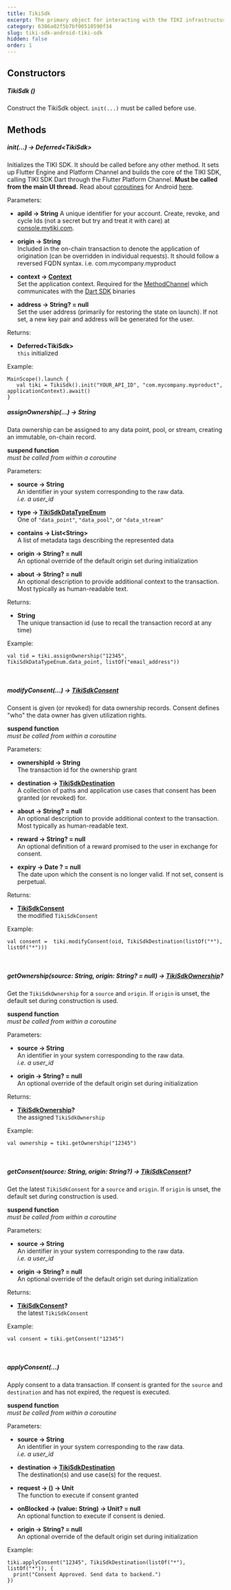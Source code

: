 ```yaml
---
title: TikiSdk 
excerpt: The primary object for interacting with the TIKI infrastructure. Use `TikiSdk` to assign ownership, modify, and apply consent. 
category: 6386a02f5b7bf00510590f34
slug: tiki-sdk-android-tiki-sdk 
hidden: false 
order: 1
---
```


## Constructors

##### TikiSdk ()

Construct the TikiSdk object. `init(...)` must be called before use. 

## Methods

##### init(...) &#8594; Deferred&lt;TikiSdk>

Initializes the TIKI SDK. It should be called before any other method. It sets up Flutter Engine and Platform Channel and builds the core of the TIKI SDK, calling TIKI SDK Dart through the Flutter Platform Channel. **Must be called from the main UI thread.** Read about [coroutines](https://kotlinlang.org/docs/coroutines-overview.html) for Android [here](https://developer.android.com/topic/libraries/architecture/coroutines).

Parameters:

- **apiId &#8594; String**
  A unique identifier for your account. Create, revoke, and cycle Ids (not a secret but try and treat it with care) at [console.mytiki.com](https://console.mytiki.com).


- **origin &#8594; String**  
  Included in the on-chain transaction to denote the application of origination (can be overridden in individual requests). It should follow a reversed FQDN syntax. i.e. com.mycompany.myproduct


- **context &#8594; [Context](https://developer.android.com/reference/android/content/Context)**  
  Set the application context. Required for the [MethodChannel](https://api.flutter.dev/flutter/services/MethodChannel-class.html) which communicates with the [Dart SDK](https://github.com/tiki/tiki-sdk-dart) binaries


- **address &#8594; String? = null**  
  Set the user address (primarily for restoring the state on launch). If not set, a new key pair and address will be generated for the user.

Returns:

- **Deferred&lt;TikiSdk>**  
  `this` initialized


Example:

```
MainScope().launch { 
   val tiki = TikiSdk().init("YOUR_API_ID", "com.mycompany.myproduct", applicationContext).await()
}
```

##### assignOwnership(...) &#8594; String

Data ownership can be assigned to any data point, pool, or stream, creating an immutable, on-chain record.

**suspend function**  
_must be called from within a coroutine_

Parameters:

- **source &#8594; String**  
  An identifier in your system corresponding to the raw data.  
  _i.e. a user_id_


- **type &#8594; [TikiSdkDataTypeEnum](tiki-sdk-android-tiki-sdk-data-type-enum)**  
  One of `"data_point"`, `"data_pool"`, or `"data_stream"`


- **contains &#8594; List&lt;String>**  
  A list of metadata tags describing the represented data


- **origin &#8594; String? = null**  
  An optional override of the default origin set during initialization


- **about &#8594; String? = null**  
  An optional description to provide additional context to the transaction. Most typically as
  human-readable text.

Returns:

- **String**  
  The unique transaction id (use to recall the transaction record at any time)

Example:

```
val tid = tiki.assignOwnership("12345", TikiSdkDataTypeEnum.data_point, listOf("email_address"))
```

&nbsp;

##### modifyConsent(...) &#8594; [TikiSdkConsent](tiki-sdk-android-tiki-sdk-consent)

Consent is given (or revoked) for data ownership records. Consent defines "who" the data owner has given utilization rights.

**suspend function**  
_must be called from within a coroutine_

Parameters:

- **ownershipId &#8594; String**  
  The transaction id for the ownership grant


- **destination &#8594; [TikiSdkDestination](tiki-sdk-android-tiki-sdk-destination)**  
  A collection of paths and application use cases that consent has been granted (or revoked) for.


- **about &#8594; String? = null**  
  An optional description to provide additional context to the transaction. Most typically as human-readable text.


- **reward &#8594; String? = null**  
  An optional definition of a reward promised to the user in exchange for consent.


- **expiry &#8594; Date ? = null**  
  The date upon which the consent is no longer valid. If not set, consent is perpetual.

Returns:

- **[TikiSdkConsent](tiki-sdk-android-tiki-sdk-consent)**  
  the modified `TikiSdkConsent`

Example:

```
val consent =  tiki.modifyConsent(oid, TikiSdkDestination(listOf("*"), listOf("*")))
```

&nbsp;

##### getOwnership(source: String, origin: String? = null) &#8594; [TikiSdkOwnership](tiki-sdk-android-tiki-sdk-ownership)?

Get the `TikiSdkOwnership` for a `source` and `origin`. If `origin` is unset, the default set during construction is used.

**suspend function**  
_must be called from within a coroutine_

Parameters:

- **source &#8594; String**  
  An identifier in your system corresponding to the raw data.  
  _i.e. a user_id_

- **origin &#8594; String? = null**  
  An optional override of the default origin set during initialization

Returns:

- **[TikiSdkOwnership](tiki-sdk-android-tiki-sdk-ownership)?**  
  the assigned `TikiSdkOwnership`

Example:

```
val ownership = tiki.getOwnership("12345")
```

&nbsp;

##### getConsent(source: String, origin: String?) &#8594; [TikiSdkConsent](tiki-sdk-android-tiki-sdk-consent)?

Get the latest `TikiSdkConsent` for a `source` and `origin`. If `origin` is unset, the default set during construction is used.

**suspend function**  
_must be called from within a coroutine_

Parameters:

- **source &#8594; String**  
  An identifier in your system corresponding to the raw data.  
  _i.e. a user_id_

- **origin &#8594; String? = null**  
  An optional override of the default origin set during initialization

Returns:

- **[TikiSdkConsent](tiki-sdk-android-tiki-sdk-consent)?**  
  the latest `TikiSdkConsent`

Example:

```
val consent = tiki.getConsent("12345")
```

&nbsp;

##### applyConsent(...)

Apply consent to a data transaction. If consent is granted for the `source` and `destination` and has not expired, the request is executed.

**suspend function**  
_must be called from within a coroutine_

Parameters:

- **source &#8594; String**  
  An identifier in your system corresponding to the raw data.  
  _i.e. a user_id_


- **destination &#8594; [TikiSdkDestination](tiki-sdk-android-tiki-sdk-destination)**  
  The destination(s) and use case(s) for the request.


- **request &#8594; () &#8594; Unit**  
  The function to execute if consent granted


- **onBlocked &#8594; (value: String) &#8594; Unit? = null**  
  An optional function to execute if consent is denied.


- **origin &#8594; String? = null**  
  An optional override of the default origin set during initialization

Example:

```
tiki.applyConsent("12345", TikiSdkDestination(listOf("*"), listOf("*")), { 
  print("Consent Approved. Send data to backend.")
})
```